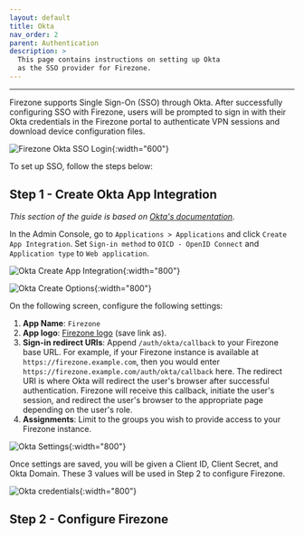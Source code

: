 ```yaml
---
layout: default
title: Okta
nav_order: 2
parent: Authentication
description: >
  This page contains instructions on setting up Okta
  as the SSO provider for Firezone.
---
```

---

Firezone supports Single Sign-On (SSO) through Okta.
After successfully configuring SSO with Firezone, users will be prompted to sign
in with their Okta credentials in the Firezone portal to authenticate VPN
sessions and download device configuration files.

![Firezone Okta SSO Login](){:width="600"}

To set up SSO, follow the steps below:

## Step 1 - Create Okta App Integration

_This section of the guide is based on
[Okta's documentation](https://help.okta.com/en/prod/Content/Topics/Apps/Apps_App_Integration_Wizard_OIDC.htm)._

In the Admin Console, go to `Applications > Applications` and click `Create App Integration`.
Set `Sign-in method` to `OICD - OpenID Connect` and `Application type` to `Web application`.

![Okta Create App Integration](https://user-images.githubusercontent.com/52545545/155907051-64a74d0b-bdcd-4a22-bfca-542dacc8ad20.png){:width="800"}

![Okta Create Options](https://user-images.githubusercontent.com/52545545/155909125-25d6ddd4-7d0b-4be4-8fbc-dc673bb1f61f.png){:width="800"}

On the following screen, configure the following settings:

1. **App Name**: `Firezone`
1. **App logo**:
[Firezone logo](https://user-images.githubusercontent.com/52545545/155907625-a4f6c8c2-3952-488d-b244-3c37400846cf.png)
(save link as).
1. **Sign-in redirect URIs**: Append `/auth/okta/callback` to your Firezone base
URL. For example, if your Firezone instance is available at
`https://firezone.example.com`, then you would enter
`https://firezone.example.com/auth/okta/callback` here. The redirect URI is
where Okta will redirect the user's browser after successful authentication.
Firezone will receive this callback, initiate the user's session, and redirect
the user's browser to the appropriate page depending on the user's role.
1. **Assignments**:
Limit to the groups you wish to provide access to your Firezone instance.

![Okta Settings](https://user-images.githubusercontent.com/52545545/155907987-caa3318e-4871-488d-b1d4-deb397a17f19.png){:width="800"}

Once settings are saved, you will be given a Client ID, Client Secret, and Okta Domain.
These 3 values will be used in Step 2 to configure Firezone.

![Okta credentials](https://user-images.githubusercontent.com/52545545/156463942-7130b4bb-372a-4e27-ae06-7d3405214ec7.png){:width="800"}

## Step 2 - Configure Firezone
